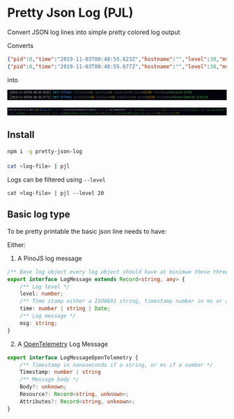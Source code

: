 # Pretty Json Log (PJL)

Convert JSON log lines into simple pretty colored log output

Converts

```json
{"pid":0,"time":"2019-11-03T00:48:55.623Z","hostname":"","level":30,"msg":"HTTPGet","v":0,"name":"cogview","firstChunk":0,"lastChunk":0,"chunkCount":1,"bytes":32768,"fetchRange":"bytes=0-32768"}
{"pid":0,"time":"2019-11-03T00:48:55.677Z","hostname":"","level":30,"msg":"HTTPGet","v":0,"name":"cogview","firstChunk":94,"lastChunk":95,"chunkCount":1,"bytes":32768,"fetchRange":"bytes=3080192-3145728"}
```

into

![Example output](./static/pretty-output.png)

![Example output OpenTelemetry](./static/pretty-output-ot.png)

## Install

```bash
npm i -g pretty-json-log

cat <log-file> | pjl 
```

Logs can be filtered using `--level`

```
cat <log-file> | pjl --level 20
```

## Basic log type

To be pretty printable the basic json line needs to have:

Either:

1. A PinoJS log message

```typescript
/** Base log object every log object should have at minimum these three keys */
export interface LogMessage extends Record<string, any> {
    /** Log level */
    level: number;
    /** Time stamp either a ISO8601 string, timestamp number in ms or a Date */
    time: number | string | Date;
    /** Log message */
    msg: string;
}
```

2. A [OpenTelemetry](https://github.com/open-telemetry/opentelemetry-specification/blob/main/specification/logs/data-model.md) Log Message

```typescript
export interface LogMessageOpenTelemetry {
    /** Timestamp in nanoseconds if a string, or ms if a number */
    Timestamp: number | string
    /** Message body */
    Body?: unknown;
    Resource?: Record<string, unknown>;
    Attributes?: Record<string, unknown>;
}
```